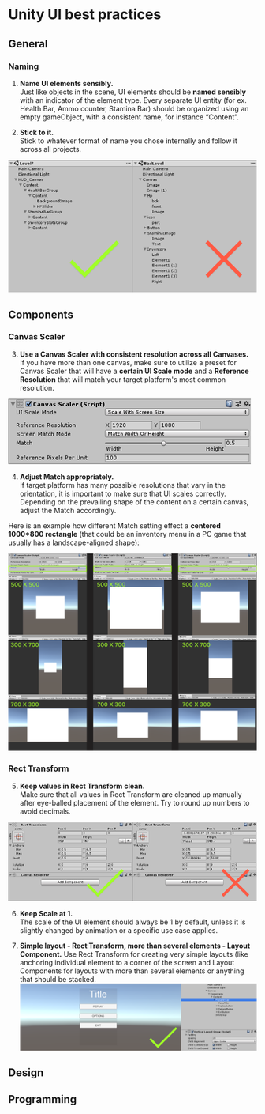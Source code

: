 
# Unity UI best practices
## General
### Naming
1. __Name UI elements sensibly.__ </br>
Just like objects in the scene, UI elements should be **named sensibly** with an indicator of the element type.
Every separate UI entity (for ex. Health Bar, Ammo counter, Stamina Bar) should be organized using an empty gameObject, with a consistent name, for instance “Content”.

2. __Stick to it.__</br>
Stick to whatever format of name you chose internally and follow it across all projects.

![Alt](element_naming.png)
## Components
### Canvas Scaler
3. **Use a Canvas Scaler with consistent resolution across all Canvases.** </br>
If you have more than one canvas, make sure to utilize a preset for Canvas Scaler that will have a **certain UI Scale mode** and a **Reference Resolution** that will match your target platform's most common resolution.  

![Alt](canvas_scaler.png)


4. **Adjust Match appropriately.**</br>
If target platform has many possible resolutions that vary in the orientation, it is important to make sure that UI scales correctly. Depending on the prevailing shape of the content on a certain canvas, adjust the Match accordingly. 

Here is an example how different Match setting effect a **centered 1000*800 rectangle** (that could be an inventory menu in a PC game that usually has a landscape-aligned shape):

![Alt](match_example.png)

### Rect Transform
5. **Keep values in Rect Transform clean.**</br>
Make sure that all values in Rect Transform are cleaned up manually after eye-balled placement of the element. Try to round up numbers to avoid decimals.

![Alt](rect_transform.png)

6. **Keep Scale at 1.** </br>
The scale of the UI element should always be 1 by default, unless it is slightly changed by animation or a specific use case applies.

7. **Simple layout - Rect Transform, more than several elements - Layout Component.**
Use Rect Transform for creating very simple layouts (like anchoring individual element to a corner of the screen and Layout Components for layouts with more than several elements or anything that should be stacked.
![Alt](layout_component.png)
## Design
## Programming

<!--stackedit_data:
eyJoaXN0b3J5IjpbMjA1MjgwMzM2LC02NjQ0MDczNDcsMjAyNz
UxMDMxOCw4MTM0NzkwNTYsMjEyMzYwMzEyMywxMDQ1OTU3ODY5
LC05ODE1NjMyNTIsODk3MjA4NDY3LC0xNTIyMTE2NzM4LC0xNj
MyMzEwMzYsLTEwMjI5MDI1NDgsMTU0MDc2ODI3MSw3NzYxNzY2
MjcsMjk5ODcxMDMwLC0yMDI5Nzc4NzUyLDE1NTczMzQyMzUsOT
A4Nzc1ODc5LC0xNzgzMjI2NjA5LC0zODE1ODI5MjEsMTQyMTA3
NjU3M119
-->